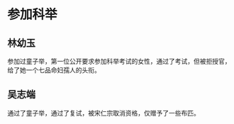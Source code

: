 # 参加科举

## 林幼玉

参加过童子举，第一位公开要求参加科举考试的女性，通过了考试，但被拒授官，给了她一个七品命妇孺人的头衔。

## 吴志端

通过了童子举，通过了复试，被宋仁宗取消资格，仅赠予了一些布匹。
